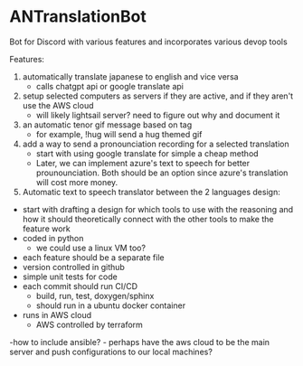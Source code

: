 # ANTranslationBot
Bot for Discord with various features and incorporates various devop tools

Features:
1. automatically translate japanese to english and vice versa
	- calls chatgpt api or google translate api
2. setup selected computers as servers if they are active, and if they aren't use the AWS cloud
	- will likely lightsail server? need to figure out why and document it
3. an automatic tenor gif message based on tag
	- for example, !hug will send a hug themed gif
4. add a way to send a pronounciation recording for a selected translation
	- start with using google translate for simple a cheap method
	- Later, we can implement azure's text to speech for better prounounciation. Both should be an option since azure's translation will cost more money.
5. Automatic text to speech translator between the 2 languages
design:
- start with drafting a design for which tools to use with the reasoning and how it should theoretically connect with the other tools to make the feature work
- coded in python
	- we could use a linux VM too?
- each feature should be a separate file
- version controlled in github
- simple unit tests for code
- each commit should run CI/CD
	- build, run, test, doxygen/sphinx
	- should run in a ubuntu docker container
- runs in AWS cloud
	- AWS controlled by terraform
	
-how to include ansible?
	- perhaps have the aws cloud to be the main server and push configurations to our local machines?